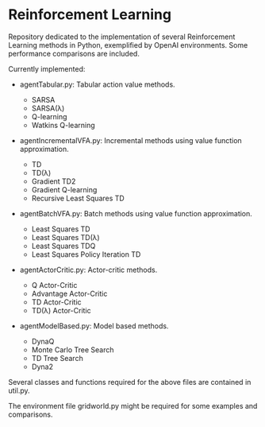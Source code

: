 # Reinforcement Learning

Repository dedicated to the implementation of several Reinforcement Learning methods in Python, exemplified by OpenAI environments. Some performance comparisons are included.

Currently implemented:
* agentTabular.py: Tabular action value methods.
  * SARSA
  * SARSA(λ)
  * Q-learning
  * Watkins Q-learning

* agentIncrementalVFA.py: Incremental methods using value function approximation.
  * TD
  * TD(λ)
  * Gradient TD2
  * Gradient Q-learning
  * Recursive Least Squares TD
  
* agentBatchVFA.py: Batch methods using value function approximation.
  * Least Squares TD
  * Least Squares TD(λ)
  * Least Squares TDQ
  * Least Squares Policy Iteration TD
  
* agentActorCritic.py: Actor-critic methods.
  * Q Actor-Critic
  * Advantage Actor-Critic
  * TD Actor-Critic
  * TD(λ) Actor-Critic

* agentModelBased.py: Model based methods.
  * DynaQ
  * Monte Carlo Tree Search
  * TD Tree Search
  * Dyna2

Several classes and functions required for the above files are contained in util.py. 

The environment file gridworld.py might be required for some examples and comparisons.
